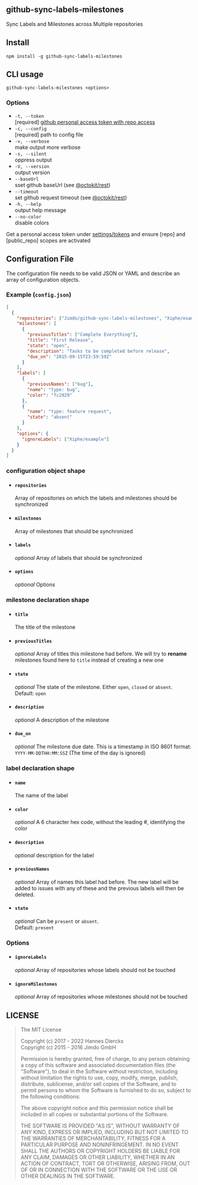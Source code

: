 ## github-sync-labels-milestones

Sync Labels and Milestones across Multiple repositories

## Install

`npm install -g github-sync-labels-milestones`

## CLI usage

`github-sync-labels-milestones <options>`

### Options

- `-t, --token`  
  [required] [github personal access token with repo access](https://github.com/settings/tokens/new)
- `-c, --config`  
  [required] path to config file
- `-v, --verbose`  
  make output more verbose
- `-s, --silent`  
  oppress output
- `-V, --version`  
  output version
- `--baseUrl`  
  sset github baseUrl (see [@octokit/rest](https://octokit.github.io/rest.js/v18#usage))
- `--timeout`  
  set github request timeout (see [@octokit/rest](https://octokit.github.io/rest.js/v18#usage))
- `-h, --help`  
  output help message
- `--no-color`  
  disable colors

Get a personal access token under [settings/tokens](https://github.com/settings/tokens)
and ensure [repo] and [public_repo] scopes are activated

## Configuration File

The configuration file needs to be valid JSON or YAML and describe
an array of configuration objects.

### Example (`config.json`)

```json
[
  {
    "repositories": ["Jimdo/github-sync-labels-milestones", "Xiphe/example"],
    "milestones": [
      {
        "previousTitles": ["Complete Everything"],
        "title": "First Release",
        "state": "open",
        "description": "Tasks to be completed before release",
        "due_on": "2015-09-15T23:59:59Z"
      }
    ],
    "labels": [
      {
        "previousNames": ["bug"],
        "name": "type: bug",
        "color": "fc2929"
      },
      {
        "name": "type: feature request",
        "state": "absent"
      }
    ],
    "options": {
      "ignoreLabels": ["Xiphe/example"]
    }
  }
]
```

### configuration object shape

- #### `repositories`

  Array of repositories on which the labels and milestones
  should be synchronized

- #### `milestones`

  Array of milestones that should be synchronized

- #### `labels`

  _optional_ Array of labels that should be synchronized

- #### `options`

  _optional_ Options

### milestone declaration shape

- #### `title`

  The title of the milestone

- #### `previousTitles`

  _optional_ Array of titles this milestone had before.
  We will try to **rename** milestones found here to `title`
  instead of creating a new one

- #### `state`

  _optional_ The state of the milestone. Either `open`, `closed` or `absent`.  
  Default: `open`

- #### `description`

  _optional_ A description of the milestone

- #### `due_on`

  _optional_ The milestone due date. This is a timestamp in ISO 8601 format:  
  `YYYY-MM-DDTHH:MM:SSZ` (The time of the day is ignored)

### label declaration shape

- #### `name`

  The name of the label

- #### `color`

  _optional_ A 6 character hex code, without the leading #, identifying the color

- #### `description`

  _optional_ description for the label

- #### `previousNames`

  _optional_ Array of names this label had before.
  The new label will be added to issues with any of these
  and the previous labels will then be deleted.

- #### `state`

  _optional_ Can be `present` or `absent`.  
  Default: `present`

### Options

- #### `ignoreLabels`

  _optional_ Array of repositories whose labels should not be touched

- #### `ignoreMilestones`

  _optional_ Array of repositories whose milestones should not be touched

## LICENSE

> The MIT License
>
> Copyright (c) 2017 - 2022 Hannes Diercks  
> Copyright (c) 2015 - 2016 Jimdo GmbH
>
> Permission is hereby granted, free of charge, to any person obtaining a copy
> of this software and associated documentation files (the "Software"), to deal
> in the Software without restriction, including without limitation the rights
> to use, copy, modify, merge, publish, distribute, sublicense, and/or sell
> copies of the Software, and to permit persons to whom the Software is
> furnished to do so, subject to the following conditions:
>
> The above copyright notice and this permission notice shall be included in
> all copies or substantial portions of the Software.
>
> THE SOFTWARE IS PROVIDED "AS IS", WITHOUT WARRANTY OF ANY KIND, EXPRESS OR
> IMPLIED, INCLUDING BUT NOT LIMITED TO THE WARRANTIES OF MERCHANTABILITY,
> FITNESS FOR A PARTICULAR PURPOSE AND NONINFRINGEMENT. IN NO EVENT SHALL THE
> AUTHORS OR COPYRIGHT HOLDERS BE LIABLE FOR ANY CLAIM, DAMAGES OR OTHER
> LIABILITY, WHETHER IN AN ACTION OF CONTRACT, TORT OR OTHERWISE, ARISING FROM,
> OUT OF OR IN CONNECTION WITH THE SOFTWARE OR THE USE OR OTHER DEALINGS IN
> THE SOFTWARE.
